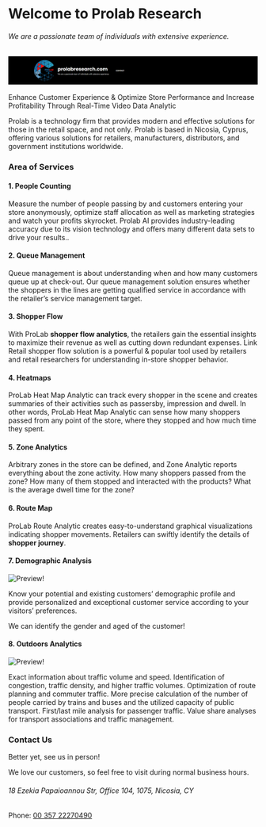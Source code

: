 # Welcome to Prolab Research #

###### We are a passionate team of individuals with extensive experience. ######

![Prolab Research Consulants!](https://github.com/Prolab-Consultants/.github/blob/main/assets/cover.png?raw=true)

Enhance Customer Experience & Optimize Store Performance and Increase Profitability Through Real-Time Video Data Analytic

Prolab is a technology firm that provides modern and effective solutions for those in the retail space, and not only. Prolab is based in Nicosia, Cyprus, offering various solutions for retailers, manufacturers, distributors, and government institutions worldwide.

### Area of Services ###

#### 1. People Counting ####

Measure the number of people passing by and customers entering your store anonymously, optimize staff allocation as well as marketing strategies and watch your profits skyrocket. Prolab AI provides industry-leading accuracy due to its vision technology and offers many different data sets to drive your results..

#### 2. Queue Management ####

Queue management is about understanding when and how many customers queue up at check-out. Our queue management solution ensures whether the shoppers in the lines are getting qualified service in accordance with the retailer’s service management target.

#### 3. Shopper Flow ####

With ProLab **shopper flow analytics**, the retailers gain the essential insights to maximize their revenue as well as cutting down redundant expenses. Link Retail shopper flow solution is a powerful & popular  tool used by retailers and retail researchers for understanding in-store shopper behavior.

#### 4. Heatmaps ####

ProLab Heat Map Analytic can track every shopper in the scene and creates summaries of their activities such as passersby, impression and dwell. In other words, ProLab Heat Map Analytic can sense how many shoppers passed from any point of the store, where they stopped and how much time they spent.

#### 5. Zone Analytics ####

Arbitrary zones in the store can be defined, and Zone Analytic reports everything about the zone activity. How many shoppers passed from the zone? How many of them stopped and interacted with the products? What is the average dwell time for the zone?

#### 6. Route Map ####

ProLab Route Analytic creates easy-to-understand graphical visualizations indicating shopper movements. Retailers can swiftly identify the details of **shopper journey**.

#### 7. Demographic Analysis ####

![Preview!](https://www.prolabresearch.com/wp-content/uploads/2023/10/Aged.png)

Know your potential and existing customers’ demographic profile and provide personalized and exceptional customer service according to your visitors’ preferences.

We can identify the gender and aged of the customer!

#### 8. Outdoors Analytics ####

![Preview!](https://www.prolabresearch.com/wp-content/uploads/2023/10/outdoor2.png)

Exact information about traffic volume and speed. Identification of congestion, traffic density, and higher traffic volumes. Optimization of route planning and commuter traffic. More precise calculation of the number of people carried by trains and buses and the utilized capacity of public transport. First/last mile analysis for passenger traffic. Value share analyses for transport associations and traffic management.



### Contact Us ###

Better yet, see us in person!

We love our customers, so feel free to visit during normal business hours.

###### 18 Ezekia Papaioannou Str, Office 104, 1075, Nicosia, CY ######

Phone: [00 357 22270490](tel:0035722270490)
